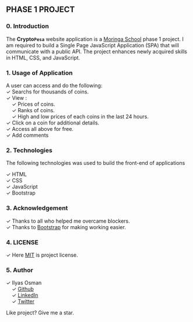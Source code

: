 ## PHASE 1 PROJECT

### 0. Introduction

The **Crypto```Pesa```** website application is a [Moringa School](https://moringaschool.com/) phase 1 project. I am required to build a Single Page JavaScript Application (SPA) that will communicate with a public API. The project enhances newly acquired skills in HTML, CSS, and JavaScript.

### 1. Usage of Application

A user can access and do the following:
<br/> 
&check; Searchs for thousands of coins.
<br/>
&check; View :
<br/>
     &nbsp; &nbsp; &check; Prices of coins.<br />
     &nbsp; &nbsp; &check; Ranks of coins.<br />
     &nbsp; &nbsp; &check; High and low prices of each coins in the last 24 hours.<br/>
&check; Click on a coin for additional details.<br/>
&check; Access all above for free.<br/>
&check; Add comments <br/>

### 2. Technologies

The following technologies was used to build the front-end of applications <br/>

&check; HTML <br/>
&check; CSS <br/>
&check; JavaScript <br/>
&check; Bootstrap <br/>

### 3. Acknowledgement

&check; Thanks to all who helped me overcame blockers. <br/>
&check; Thanks to [Bootstrap](https://getbootstrap.com/) for making working easier.

### 4. LICENSE
&check; Here [MIT](./MIT) is project license.

### 5. Author 

 &check; Ilyas Osman 
        <br/>
        &nbsp; &nbsp; &check; [Github](https://github.com/IlyasOsman)
        <br/>
        &nbsp; &nbsp; &check; [LinkedIn](https://www.linkedin.com/in/ilyas-ali-74aa031b7)
        <br/>
        &nbsp; &nbsp; &check; [Twitter](https://twitter.com/iOs__man)

<p>Like project? Give me a star.</p>

